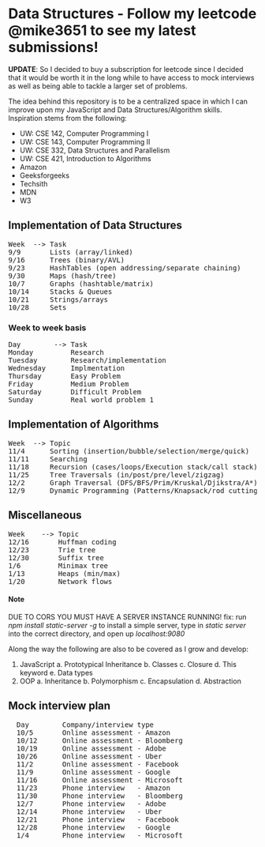 # Data Structures - Follow my leetcode @mike3651 to see my latest submissions!
__UPDATE__: So I decided to buy a subscription for leetcode since I decided that it would be worth it in the long while to have access to mock interviews as well as being able to tackle a larger set of problems.

The idea behind this repository is to be a centralized space in which I can improve upon my JavaScript and Data Structures/Algorithm skills. Inspiration stems from the following: 
- UW: CSE 142, Computer Programming I
- UW: CSE 143, Computer Programming II
- UW: CSE 332, Data Structures and Parallelism 
- UW: CSE 421, Introduction to Algorithms
- Amazon 
- Geeksforgeeks 
- Techsith
- MDN
- W3

## Implementation of Data Structures
<pre>
Week  --> Task 
9/9       Lists (array/linked) 
9/16      Trees (binary/AVL) 
9/23      HashTables (open addressing/separate chaining) 
9/30      Maps (hash/tree) 
10/7      Graphs (hashtable/matrix) 
10/14     Stacks & Queues
10/21     Strings/arrays
10/28     Sets
</pre>

### Week to week basis 
<pre>
Day        --> Task
Monday         Research
Tuesday        Research/implementation 
Wednesday      Implmentation
Thursday       Easy Problem 
Friday         Medium Problem
Saturday       Difficult Problem
Sunday         Real world problem 1
</pre>

## Implementation of Algorithms 
<pre>
Week  --> Topic  
11/4      Sorting (insertion/bubble/selection/merge/quick)
11/11     Searching
11/18     Recursion (cases/loops/Execution stack/call stack) 
11/25     Tree Traversals (in/post/pre/level/zigzag) 
12/2      Graph Traversal (DFS/BFS/Prim/Kruskal/Djikstra/A*) 
12/9      Dynamic Programming (Patterns/Knapsack/rod cutting)
</pre>

## Miscellaneous
<pre>
Week    --> Topic  
12/16       Huffman coding
12/23       Trie tree
12/30       Suffix tree
1/6         Minimax tree
1/13        Heaps (min/max)
1/20        Network flows
</pre>

#### Note   
DUE TO CORS YOU MUST HAVE A SERVER INSTANCE RUNNING!
fix: run _npm install static-server -g_ to install a simple server, type in _static server_ into the correct directory, and open up _localhost:9080_

Along the way the following are also to be covered as I grow and develop:
1. JavaScript
  a. Prototypical Inheritance 
  b. Classes
  c. Closure 
  d. This keyword
  e. Data types
2. OOP
  a. Inheritance 
  b. Polymorphism 
  c. Encapsulation 
  d. Abstraction 
  
  ## Mock interview plan
  <pre>
  Day        Company/interview type
  10/5       Online assessment - Amazon 
  10/12      Online assessment - Bloomberg 
  10/19      Online assessment - Adobe 
  10/26      Online assessment - Uber 
  11/2       Online assessment - Facebook
  11/9       Online assessment - Google 
  11/16      Online assessment - Microsoft  
  11/23      Phone interview   - Amazon 
  11/30      Phone interview   - Bloomberg 
  12/7       Phone interview   - Adobe 
  12/14      Phone interview   - Uber 
  12/21      Phone interview   - Facebook  
  12/28      Phone interview   - Google 
  1/4        Phone interview   - Microsoft  
  </pre>    
